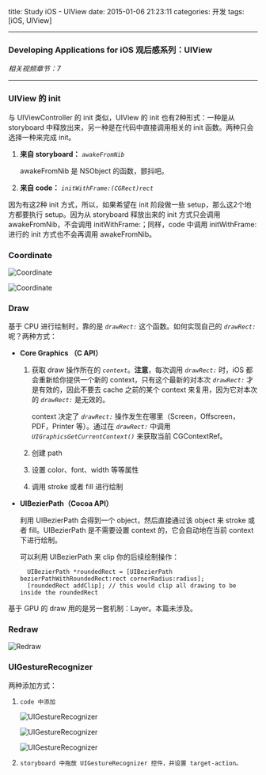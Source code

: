 title: Study iOS - UIView
date: 2015-01-06 21:23:11
categories: 开发
tags: [iOS, UIView]

---

### Developing Applications for iOS 观后感系列：UIView

*相关视频章节：7*

---

<!--more-->

### UIView 的 init

与 UIViewController 的 init 类似，UIView 的 init 也有2种形式：一种是从 storyboard 中释放出来，另一种是在代码中直接调用相关的 init 函数。两种只会选择一种来完成 init。

1. **来自 storyboard：** *`awakeFromNib`*
	
	awakeFromNib 是 NSObject 的函数，颤抖吧。
	
2. **来自 code：** *`initWithFrame:(CGRect)rect`*
	
因为有这2种 init 方式，所以，如果希望在 init 阶段做一些 setup，那么这2个地方都要执行 setup。因为从 storyboard 释放出来的 init 方式只会调用 awakeFromNib，不会调用 initWithFrame:；同样，code 中调用 initWithFrame: 进行的 init 方式也不会再调用 awakeFromNib。

### Coordinate

![Coordinate](/img/Study_iOS_UIView/7.1.Coordinate.png)

![Coordinate](/img/Study_iOS_UIView/7.2.Coordinate.png)

### Draw

基于 CPU 进行绘制时，靠的是 *`drawRect:`* 这个函数。如何实现自己的 *`drawRect:`* 呢？两种方式：

* **Core Graphics （C API）**

	1. 获取 draw 操作所在的 *`context`*。**注意**，每次调用 *`drawRect:`* 时，iOS 都会重新给你提供一个新的 context，只有这个最新的对本次 *`drawRect:`* 才是有效的，因此不要去 cache 之前的某个 context 来复用，因为它对本次的 *`drawRect:`* 是无效的。
	
		context 决定了 *`drawRect:`* 操作发生在哪里（Screen，Offscreen，PDF，Printer 等）。通过在 *`drawRect:`* 中调用 *`UIGraphicsGetCurrentContext()`* 来获取当前 CGContextRef。
	
	2. 创建 path
	
	3. 设置 color、font、width 等等属性
	
	4. 调用 stroke 或者 fill 进行绘制

* **UIBezierPath（Cocoa API）**

	利用 UIBezierPath 会得到一个 object，然后直接通过该 object 来 stroke 或者 fill。UIBezierPath 是不需要设置 context 的，它会自动地在当前 context 下进行绘制。
	
	可以利用 UIBezierPath 来 clip 你的后续绘制操作：
	
		UIBezierPath *roundedRect = [UIBezierPath bezierPathWithRoundedRect:rect cornerRadius:radius];
		[roundedRect addClip]; // this would clip all drawing to be inside the roundedRect
		
基于 GPU 的 draw 用的是另一套机制：Layer。本篇未涉及。
		
### Redraw

![Redraw](/img/Study_iOS_UIView/7.6.Redraw.png)

### UIGestureRecognizer

两种添加方式：

1. `code 中添加`

	![UIGestureRecognizer](/img/Study_iOS_UIView/7.7.UIGestureRecognizer.png)

	![UIGestureRecognizer](/img/Study_iOS_UIView/7.8.UIGestureRecognizer.png)

	![UIGestureRecognizer](/img/Study_iOS_UIView/7.9.UIGestureRecognizer.png)

2. `storyboard 中拖放 UIGestureRecognizer 控件，并设置 target-action。`